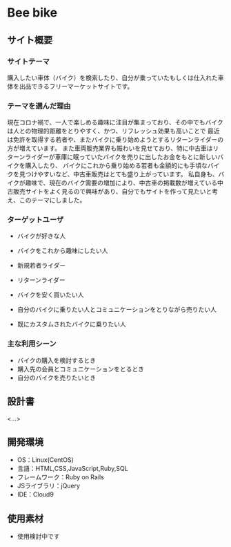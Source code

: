 # Bee bike

## サイト概要
### サイトテーマ
購入したい車体（バイク）を検索したり、自分が乗っていたもしくは仕入れた車体を出品できるフリーマーケットサイトです。

### テーマを選んだ理由
現在コロナ禍で、一人で楽しめる趣味に注目が集まっており、その中でもバイクは人との物理的距離をとりやすく、かつ、リフレッシュ効果も高いことで
最近は免許を取得する若者や、またバイクに乗り始めようとするリターンライダーの方が増えています。
また車両販売業界も賑わいを見せており、特に中古車はリターンライダーが車庫に眠っていたバイクを売りに出したお金をもとに新しいバイクを購入したり、
バイクにこれから乗り始める若者も金額的にも手頃なバイクを見つけやすいなど、中古車販売はとても盛り上がっています。
私自身も、バイクが趣味で、現在のバイク需要の増加により、中古車の掲載数が増えている中古販売サイトをよく見るので興味があり、自分でもサイトを作って見たいと考え、このテーマにしました。

### ターゲットユーザ
- バイクが好きな人
- バイクをこれから趣味にしたい人
 - 新規若者ライダー
 - リターンライダー

- バイクを安く買いたい人
- 自分のバイクに乗りたい人とコミュニケーションをとりながら売りたい人
- 既にカスタムされたバイクに乗りたい人

### 主な利用シーン
- バイクの購入を検討するとき
- 購入先の会員とコミュニケーションをとるとき
- 自分のバイクを売りたいとき

## 設計書
<...>

## 開発環境
- OS：Linux(CentOS)
- 言語：HTML,CSS,JavaScript,Ruby,SQL
- フレームワーク：Ruby on Rails
- JSライブラリ：jQuery
- IDE：Cloud9

## 使用素材
- 使用検討中です